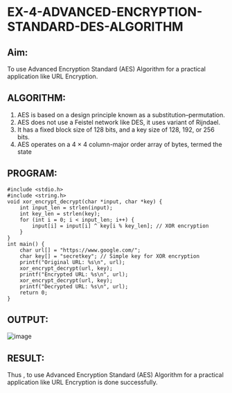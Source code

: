 # EX-4-ADVANCED-ENCRYPTION-STANDARD-DES-ALGORITHM

## Aim:
  To use Advanced Encryption Standard (AES) Algorithm for a practical application like URL Encryption.

## ALGORITHM: 
  1. AES is based on a design principle known as a substitution–permutation. 
  2. AES does not use a Feistel network like DES, it uses variant of Rijndael. 
  3. It has a fixed block size of 128 bits, and a key size of 128, 192, or 256 bits. 
  4. AES operates on a 4 × 4 column-major order array of bytes, termed the state

## PROGRAM:
```
#include <stdio.h>
#include <string.h>
void xor_encrypt_decrypt(char *input, char *key) {
    int input_len = strlen(input);
    int key_len = strlen(key);
    for (int i = 0; i < input_len; i++) {
        input[i] = input[i] ^ key[i % key_len]; // XOR encryption
    }
}
int main() {
    char url[] = "https://www.google.com/";
    char key[] = "secretkey"; // Simple key for XOR encryption
    printf("Original URL: %s\n", url);
    xor_encrypt_decrypt(url, key);
    printf("Encrypted URL: %s\n", url);
    xor_encrypt_decrypt(url, key);
    printf("Decrypted URL: %s\n", url);
    return 0;
} 
```

## OUTPUT:
![image](https://github.com/user-attachments/assets/8a5d17ce-e663-4c54-8efa-62fb90d85a9b)

## RESULT: 
Thus , to use Advanced Encryption Standard (AES) Algorithm for a practical application like URL Encryption is done successfully.
